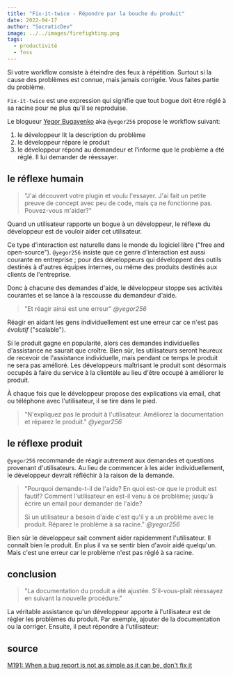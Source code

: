```yaml
---
title: "Fix-it-twice - Répondre par la bouche du produit"
date: 2022-04-17
author: "SocraticDev"
image: ../../images/firefighting.png
tags:
  - productivité
  - foss
---
```


Si votre workflow consiste à éteindre des feux à répétition. Surtout si la cause des problèmes est connue, mais jamais corrigée. Vous faites partie du problème.

`Fix-it-twice` est une expression qui signifie que tout bogue doit être réglé à sa racine pour ne plus qu'il se reproduise.

Le blogueur [Yegor Bugayenko](https://www.yegor256.com/) aka `@yegor256` propose le workflow suivant:

1. le développeur lit la description du problème
2. le développeur répare le produit
3. le développeur répond au demandeur et l'informe que le problème a été réglé. Il lui demander de réessayer.

## le réflexe humain

> "J'ai découvert votre plugin et voulu l'essayer. J'ai fait un petite preuve de concept avec peu de code, mais ça ne fonctionne pas. Pouvez-vous m'aider?"

Quand un utilisateur rapporte un bogue à un développeur, le réflexe du développeur est de vouloir aider cet utilisateur.

Ce type d'interaction est naturelle dans le monde du logiciel libre ("free and open-source"). `@yegor256` insiste que ce genre d'interaction est aussi courante en entreprise ; pour des développeurs qui développent des outils destinés à d'autres équipes internes, ou même des produits destinés aux clients de l'entreprise.

Donc à chacune des demandes d'aide, le développeur stoppe ses activités courantes et se lance à la rescousse du demandeur d'aide.

> "Et réagir ainsi est une erreur" <cite>@yegor256</cite>

Réagir en aidant les gens individuellement est une erreur car ce n'est pas _évolutif_ ("scalable").

Si le produit gagne en popularité, alors ces demandes individuelles d'assistance ne saurait que croître. Bien sûr, les utilisateurs seront heureux de recevoir de l'assistance individuelle, mais pendant ce temps le produit ne sera pas amélioré. Les développeurs maîtrisant le produit sont désormais occupés à faire du service à la clientèle au lieu d'être occupé à améliorer le produit.

À chaque fois que le développeur propose des explications via email, chat ou téléphone avec l'utilisateur, il se tire dans le pied.

> "N'expliquez pas le produit à l'utilisateur. Améliorez la documentation et réparez le produit." <cite>@yegor256</cite>

## le réflexe produit

`@yegor256` recommande de réagir autrement aux demandes et questions provenant d'utilisateurs. Au lieu de commencer à les aider individuellement, le développeur devrait réfléchir à la raison de la demande.

> "Pourquoi demande-t-il de l'aide? En quoi est-ce que le produit est fautif? Comment l'utilisateur en est-il venu à ce problème; jusqu'à écrire un email pour demander de l'aide?
>
> Si un utilisateur a besoin d'aide c'est qu'il y a un problème avec le produit. Réparez le problème à sa racine." <cite>@yegor256</cite>

Bien sûr le développeur sait comment aider rapidemment l'utilisateur. Il connaît bien le produit. En plus il va se sentir bien d'avoir aidé quelqu'un. Mais c'est une erreur car le problème n'est pas réglé à sa racine.

## conclusion

> "La documentation du produit a été ajustée. S'il-vous-plaît réessayez en suivant la nouvelle procédure."

La véritable assistance qu'un développeur apporte à l'utilisateur est de régler les problèmes du produit. Par exemple, ajouter de la documentation ou la corriger. Ensuite, il peut répondre à l'utilisateur:

## source

[M191: When a bug report is not as simple as it can be, don't fix it](https://soundcloud.com/yegor256/m191-when-a-bug-report-is-not-as-simple-as-it-can-be-dont-fix-it)
